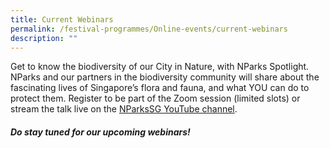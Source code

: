 ```yaml
---
title: Current Webinars
permalink: /festival-programmes/Online-events/current-webinars
description: ""
---
```

Get to know the biodiversity of our City in Nature, with NParks Spotlight. NParks and our partners in the biodiversity community will share about the fascinating lives of Singapore’s flora and fauna, and what YOU can do to protect them. Register to be part of the Zoom session (limited slots) or stream the talk live on the [NParksSG YouTube channel](https://www.youtube.com/nparkssg). 
 
##### Do stay tuned for our upcoming webinars!